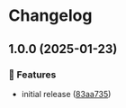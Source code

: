 # Changelog

## 1.0.0 (2025-01-23)

### 🌟 Features

- initial release ([83aa735](https://github.com/Norgate-AV/NAVDatabase.Amx.ExtronSW4USB/commit/83aa735f9dc78644003e8760dcde61ce96e3ecc3))
